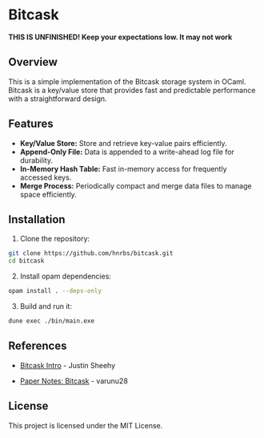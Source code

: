 # Bitcask

**THIS IS UNFINISHED! Keep your expectations low. It may not work**

## Overview

This is a simple implementation of the Bitcask storage system in OCaml. Bitcask is a key/value store that provides fast and predictable performance with a straightforward design.

## Features

- **Key/Value Store:** Store and retrieve key-value pairs efficiently.
- **Append-Only File:** Data is appended to a write-ahead log file for durability.
- **In-Memory Hash Table:** Fast in-memory access for frequently accessed keys.
- **Merge Process:** Periodically compact and merge data files to manage space efficiently.

## Installation

1. Clone the repository:

  ```bash
  git clone https://github.com/hnrbs/bitcask.git
  cd bitcask
  ```

2. Install opam dependencies:
  ```bash
  opam install . --deps-only  
  ```

3. Build and run it:
  ```bash
  dune exec ./bin/main.exe
  ```

## References

- [Bitcask Intro](https://riak.com/assets/bitcask-intro.pdf) - Justin Sheehy

- [Paper Notes: Bitcask](https://distributed-computing-musings.com/2023/01/paper-notes-bitcask-a-log-structured-hash-table-for-fast-key-value-data/) - varunu28

## License
This project is licensed under the MIT License.
